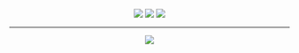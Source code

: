 <p align="center">
  <a href=""><img src="https://img.shields.io/twitter/follow/holasoykuda"></a>
  <a href=""><img src="https://img.shields.io/github/sponsors/kuda4910"></a>
  <a href="https://github.com/kuda4910"><img src="https://img.shields.io/github/followers/kuda4910"></a>
</p>

---

<p align="center">
  <a href="https://discord.gg/HjEDMuXZ6T"><img src="https://discordapp.com/api/guilds/784711397451366420"></a>
</p>
